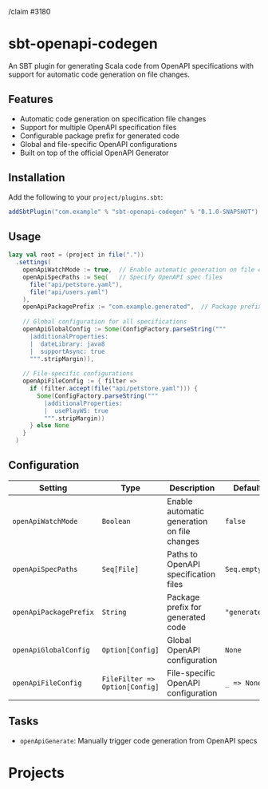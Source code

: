/claim #3180

# sbt-openapi-codegen

An SBT plugin for generating Scala code from OpenAPI specifications with support for automatic code generation on file changes.

## Features

- Automatic code generation on specification file changes
- Support for multiple OpenAPI specification files
- Configurable package prefix for generated code
- Global and file-specific OpenAPI configurations
- Built on top of the official OpenAPI Generator

## Installation

Add the following to your `project/plugins.sbt`:

```sbt
addSbtPlugin("com.example" % "sbt-openapi-codegen" % "0.1.0-SNAPSHOT")
```

## Usage

```sbt
lazy val root = (project in file("."))
  .settings(
    openApiWatchMode := true,  // Enable automatic generation on file changes
    openApiSpecPaths := Seq(   // Specify OpenAPI spec files
      file("api/petstore.yaml"),
      file("api/users.yaml")
    ),
    openApiPackagePrefix := "com.example.generated",  // Package prefix for generated code
    
    // Global configuration for all specifications
    openApiGlobalConfig := Some(ConfigFactory.parseString("""
      |additionalProperties:
      |  dateLibrary: java8
      |  supportAsync: true
      """.stripMargin)),
      
    // File-specific configurations
    openApiFileConfig := { filter =>
      if (filter.accept(file("api/petstore.yaml"))) {
        Some(ConfigFactory.parseString("""
          |additionalProperties:
          |  usePlayWS: true
          """.stripMargin))
      } else None
    }
  )
```

## Configuration

| Setting | Type | Description | Default |
|---------|------|-------------|---------|
| `openApiWatchMode` | `Boolean` | Enable automatic generation on file changes | `false` |
| `openApiSpecPaths` | `Seq[File]` | Paths to OpenAPI specification files | `Seq.empty` |
| `openApiPackagePrefix` | `String` | Package prefix for generated code | `"generated"` |
| `openApiGlobalConfig` | `Option[Config]` | Global OpenAPI configuration | `None` |
| `openApiFileConfig` | `FileFilter => Option[Config]` | File-specific OpenAPI configuration | `_ => None` |

## Tasks

- `openApiGenerate`: Manually trigger code generation from OpenAPI specs

# Projects
